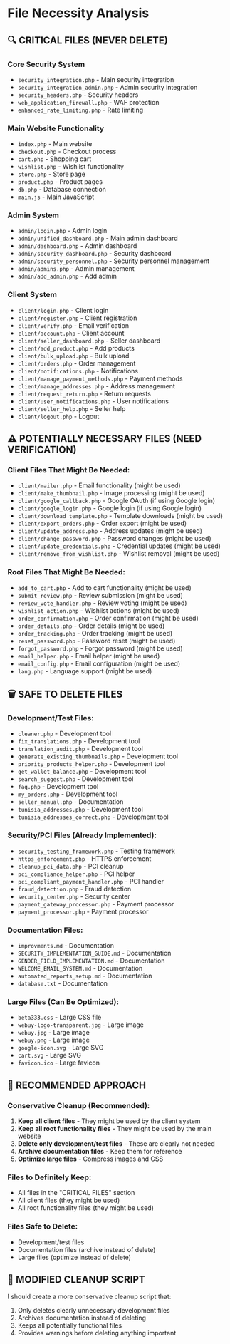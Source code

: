 # File Necessity Analysis

## 🔍 CRITICAL FILES (NEVER DELETE)

### Core Security System
- `security_integration.php` - Main security integration
- `security_integration_admin.php` - Admin security integration
- `security_headers.php` - Security headers
- `web_application_firewall.php` - WAF protection
- `enhanced_rate_limiting.php` - Rate limiting

### Main Website Functionality
- `index.php` - Main website
- `checkout.php` - Checkout process
- `cart.php` - Shopping cart
- `wishlist.php` - Wishlist functionality
- `store.php` - Store page
- `product.php` - Product pages
- `db.php` - Database connection
- `main.js` - Main JavaScript

### Admin System
- `admin/login.php` - Admin login
- `admin/unified_dashboard.php` - Main admin dashboard
- `admin/dashboard.php` - Admin dashboard
- `admin/security_dashboard.php` - Security dashboard
- `admin/security_personnel.php` - Security personnel management
- `admin/admins.php` - Admin management
- `admin/add_admin.php` - Add admin

### Client System
- `client/login.php` - Client login
- `client/register.php` - Client registration
- `client/verify.php` - Email verification
- `client/account.php` - Client account
- `client/seller_dashboard.php` - Seller dashboard
- `client/add_product.php` - Add products
- `client/bulk_upload.php` - Bulk upload
- `client/orders.php` - Order management
- `client/notifications.php` - Notifications
- `client/manage_payment_methods.php` - Payment methods
- `client/manage_addresses.php` - Address management
- `client/request_return.php` - Return requests
- `client/user_notifications.php` - User notifications
- `client/seller_help.php` - Seller help
- `client/logout.php` - Logout

## ⚠️ POTENTIALLY NECESSARY FILES (NEED VERIFICATION)

### Client Files That Might Be Needed:
- `client/mailer.php` - Email functionality (might be used)
- `client/make_thumbnail.php` - Image processing (might be used)
- `client/google_callback.php` - Google OAuth (if using Google login)
- `client/google_login.php` - Google login (if using Google login)
- `client/download_template.php` - Template downloads (might be used)
- `client/export_orders.php` - Order export (might be used)
- `client/update_address.php` - Address updates (might be used)
- `client/change_password.php` - Password changes (might be used)
- `client/update_credentials.php` - Credential updates (might be used)
- `client/remove_from_wishlist.php` - Wishlist removal (might be used)

### Root Files That Might Be Needed:
- `add_to_cart.php` - Add to cart functionality (might be used)
- `submit_review.php` - Review submission (might be used)
- `review_vote_handler.php` - Review voting (might be used)
- `wishlist_action.php` - Wishlist actions (might be used)
- `order_confirmation.php` - Order confirmation (might be used)
- `order_details.php` - Order details (might be used)
- `order_tracking.php` - Order tracking (might be used)
- `reset_password.php` - Password reset (might be used)
- `forgot_password.php` - Forgot password (might be used)
- `email_helper.php` - Email helper (might be used)
- `email_config.php` - Email configuration (might be used)
- `lang.php` - Language support (might be used)

## 🗑️ SAFE TO DELETE FILES

### Development/Test Files:
- `cleaner.php` - Development tool
- `fix_translations.php` - Development tool
- `translation_audit.php` - Development tool
- `generate_existing_thumbnails.php` - Development tool
- `priority_products_helper.php` - Development tool
- `get_wallet_balance.php` - Development tool
- `search_suggest.php` - Development tool
- `faq.php` - Development tool
- `my_orders.php` - Development tool
- `seller_manual.php` - Documentation
- `tunisia_addresses.php` - Development tool
- `tunisia_addresses_correct.php` - Development tool

### Security/PCI Files (Already Implemented):
- `security_testing_framework.php` - Testing framework
- `https_enforcement.php` - HTTPS enforcement
- `cleanup_pci_data.php` - PCI cleanup
- `pci_compliance_helper.php` - PCI helper
- `pci_compliant_payment_handler.php` - PCI handler
- `fraud_detection.php` - Fraud detection
- `security_center.php` - Security center
- `payment_gateway_processor.php` - Payment processor
- `payment_processor.php` - Payment processor

### Documentation Files:
- `improvments.md` - Documentation
- `SECURITY_IMPLEMENTATION_GUIDE.md` - Documentation
- `GENDER_FIELD_IMPLEMENTATION.md` - Documentation
- `WELCOME_EMAIL_SYSTEM.md` - Documentation
- `automated_reports_setup.md` - Documentation
- `database.txt` - Documentation

### Large Files (Can Be Optimized):
- `beta333.css` - Large CSS file
- `webuy-logo-transparent.jpg` - Large image
- `webuy.jpg` - Large image
- `webuy.png` - Large image
- `google-icon.svg` - Large SVG
- `cart.svg` - Large SVG
- `favicon.ico` - Large favicon

## 🎯 RECOMMENDED APPROACH

### Conservative Cleanup (Recommended):
1. **Keep all client files** - They might be used by the client system
2. **Keep all root functionality files** - They might be used by the main website
3. **Delete only development/test files** - These are clearly not needed
4. **Archive documentation files** - Keep them for reference
5. **Optimize large files** - Compress images and CSS

### Files to Definitely Keep:
- All files in the "CRITICAL FILES" section
- All client files (they might be used)
- All root functionality files (they might be used)

### Files Safe to Delete:
- Development/test files
- Documentation files (archive instead of delete)
- Large files (optimize instead of delete)

## 🔧 MODIFIED CLEANUP SCRIPT

I should create a more conservative cleanup script that:
1. Only deletes clearly unnecessary development files
2. Archives documentation instead of deleting
3. Keeps all potentially functional files
4. Provides warnings before deleting anything important 